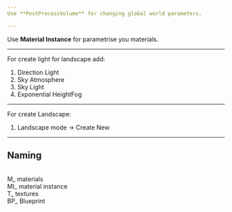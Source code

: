 ```yaml
---
Use **PostProcessVolume** for changing global world parameters.

---
```

Use **Material Instance** for parametrise you materials.

---
For create light for landscape add:
1) Direction Light
2) Sky Atmosphere
3) Sky Light
4) Exponential HeightFog

---
For create Landscape:
1) Landscape mode -> Create New 

---
## Naming

<br>M_      materials
<br>MI_     material instance
<br>T_      textures
<br>BP_     Blueprint
